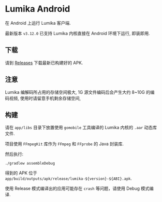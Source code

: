 # Lumika Android

在 Android 上运行 Lumika 客户端.

最新版本 `v3.12.0` 已支持 Lumika 内核直接在 Android 环境下运行, 即装即用.

## 下载

请到 [Releases](https://github.com/ERR0RPR0MPT/lumika-android/releases) 下载最新已构建好的 APK.

## 注意

Lumika 编解码所占用的存储空间极大, 1G 源文件编码后会产生大约 8~10G 的编码视频, 使用时请留意手机剩余存储空间, 

## 构建

请在 `app/libs` 目录下放置使用 `gomobile` 工具编译的 Lumika 内核的 `.aar` 动态库文件.

项目使用 `FFmpegKit` 库作为 `FFmpeg` 和 `FFprobe` 的 Java 封装库.

然后执行:

```shell
./gradlew assembleDebug
```

得到的 APK 位于 `app/build/outputs/apk/release/lumika-${version}-${ABI}.apk`.

使用 Release 模式编译出的应用可能存在 `crash` 等问题，请使用 Debug 模式编译.
